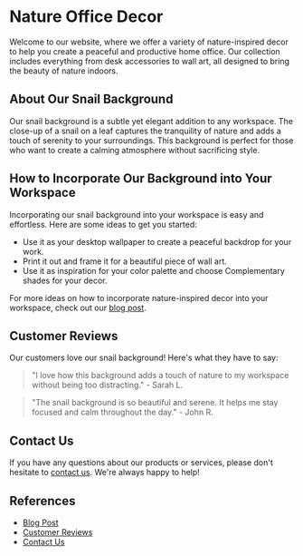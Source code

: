 <!--font:Open Sans-->

# Nature Office Decor

Welcome to our website, where we offer a variety of nature-inspired decor to help you create a peaceful and productive home office. Our collection includes everything from desk accessories to wall art, all designed to bring the beauty of nature indoors.

## About Our Snail Background

Our snail background is a subtle yet elegant addition to any workspace. The close-up of a snail on a leaf captures the tranquility of nature and adds a touch of serenity to your surroundings. This background is perfect for those who want to create a calming atmosphere without sacrificing style.

## How to Incorporate Our Background into Your Workspace

Incorporating our snail background into your workspace is easy and effortless. Here are some ideas to get you started:

-   Use it as your desktop wallpaper to create a peaceful backdrop for your work.
-   Print it out and frame it for a beautiful piece of wall art.
-   Use it as inspiration for your color palette and choose Com<wbr>ple<wbr>men<wbr>ta<wbr>ry shades for your decor.

For more ideas on how to incorporate nature-inspired decor into your workspace, check out our [blog post](#blog-post).

## Customer Reviews

Our customers love our snail background! Here's what they have to say:

> "I love how this background adds a touch of nature to my workspace without being too distracting." - Sarah L.

> "The snail background is so beautiful and serene. It helps me stay focused and calm throughout the day." - John R.

## Contact Us

If you have any questions about our products or services, please don't hesitate to [contact us](#contact-us). We're always happy to help!

## References

-   [Blog Post](#blog-post)
-   [Customer Reviews](#customer-reviews)
-   [Contact Us](#contact-us)

<!--

Write me content for website with wallpaper which alt text is:

"A close-up of a snail on a leaf"

The name/title of the page should not be 1:1 copy of the alt text but rather a real content of the website which is using this wallpaper.

- Use markdown format
- Start with heading
- Heading should be short and concise
- The content should look like a real website
- The website should not be about the wallpaper, wallpaper is just a related background
- Heading should be contain work "wallpaper" or "background"
- Include real sections like references, contact, user stories, etc. use things relevant to the page purpose.
- Feel free to use structure like headings, bullets, numbering, blockquotes, paragraphs, horizontal lines, etc.
- You can use formatting like bold or _italic_
- You can include UTF-8 emojis
- Links should be only #hash anchors (and you can refer to the document itself)
- Do not include images


---


# Nature-inspired Wallpaper for Your Home Office

Welcome to our website, where we offer a variety of nature-inspired wallpapers to add a touch of serenity and beauty to your home office. Our wallpapers are designed to create a calming atmosphere that can help you stay focused and productive throughout the day.

## About Our Snail Wallpaper

Our snail wallpaper is a popular choice among our customers who love the simplicity and elegance of nature. The close-up of a snail on a leaf captures the essence of the outdoors and brings it inside your workspace. This wallpaper is perfect for those who want to add a subtle touch of nature without overwhelming their space.

## How to Install Our Wallpaper

Installing our wallpaper is easy and hassle-free. Simply follow these steps:

1. Measure your wall to determine how much wallpaper you need.
2. Clean your wall thoroughly to ensure a smooth surface.
3. Apply wallpaper paste to the back of the wallpaper.
4. Carefully align the wallpaper with your wall and smooth out any bubbles or wrinkles.
5. Trim any excess wallpaper using a sharp blade or scissors.

For more detailed instructions, please refer to our [installation guide](#installation-guide).

## Customer Reviews

Our customers love our snail wallpaper! Here's what they have to say:

> "I absolutely love this wallpaper! It adds a touch of nature to my home office and helps me stay focused throughout the day." - Jane D.

> "The snail wallpaper is so elegant and understated. It's the perfect backdrop for my Zoom calls!" - Tom W.

## Contact Us

If you have any questions about our products or services, please don't hesitate to [contact us](#contact-us). We're always happy to help!

## References

- [Installation Guide](#installation-guide)
- [Customer Reviews](#customer-reviews)
- [Contact Us](#contact-us)


---


Heading should not include word "wallpaper". The website should not be about the wallpaper itself, wallpaper is just a related background, rewrite whole content.


---


# Transform Your Home Office with Nature-Inspired Decor

Welcome to our website, where we offer a variety of nature-inspired decor to help you create a peaceful and productive home office. Our collection includes everything from desk accessories to wall art, all designed to bring the beauty of nature indoors.

## About Our Snail Background

Our snail background is a subtle yet elegant addition to any workspace. The close-up of a snail on a leaf captures the tranquility of nature and adds a touch of serenity to your surroundings. This background is perfect for those who want to create a calming atmosphere without sacrificing style.

## How to Incorporate Our Background into Your Workspace

Incorporating our snail background into your workspace is easy and effortless. Here are some ideas to get you started:

- Use it as your desktop wallpaper to create a peaceful backdrop for your work.
- Print it out and frame it for a beautiful piece of wall art.
- Use it as inspiration for your color palette and choose Com<wbr>ple<wbr>men<wbr>ta<wbr>ry shades for your decor.

For more ideas on how to incorporate nature-inspired decor into your workspace, check out our [blog post](#blog-post).

## Customer Reviews

Our customers love our snail background! Here's what they have to say:

> "I love how this background adds a touch of nature to my workspace without being too distracting." - Sarah L.

> "The snail background is so beautiful and serene. It helps me stay focused and calm throughout the day." - John R.

## Contact Us

If you have any questions about our products or services, please don't hesitate to [contact us](#contact-us). We're always happy to help!

## References

- [Blog Post](#blog-post)
- [Customer Reviews](#customer-reviews)
- [Contact Us](#contact-us)

-->

